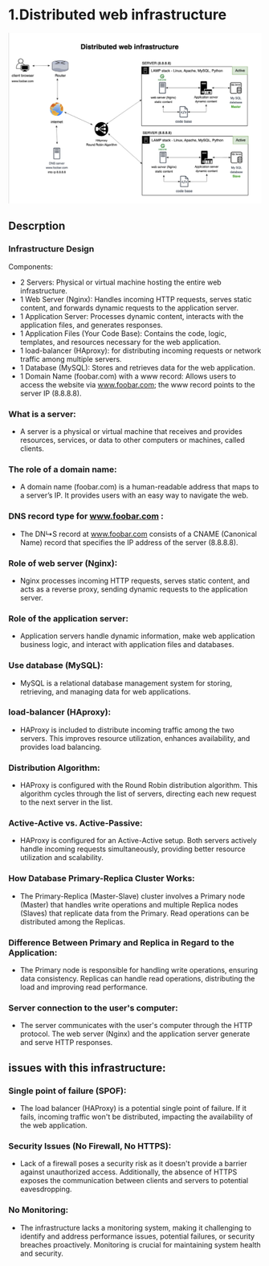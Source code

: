 # 1.Distributed web infrastructure

![1-distributed_web_infrastructe image](1-distributed_web_infrastructure.png)

## Descrption

### Infrastructure Design

Components:

- 2 Servers: Physical or virtual machine hosting the entire web infrastructure.
- 1 Web Server (Nginx): Handles incoming HTTP requests, serves static content, and forwards dynamic requests to the application server.
- 1 Application Server: Processes dynamic content, interacts with the application files, and generates responses.
- 1 Application Files (Your Code Base): Contains the code, logic, templates, and resources necessary for the web application.
- 1 load-balancer (HAproxy): for distributing incoming requests or network traffic among multiple servers.
- 1 Database (MySQL): Stores and retrieves data for the web application.
- 1 Domain Name (foobar.com) with a www record: Allows users to access the website via www.foobar.com; the www record points to the server IP (8.8.8.8).


### What is a server:

- A server is a physical or virtual machine that receives and provides resources, services, or data to other computers or machines, called clients.


### The role of a domain name:

- A domain name (foobar.com) is a human-readable address that maps to a server’s IP. It provides users with an easy way to navigate the web.


### DNS record type for www.foobar.com :

- The DN↳S record at www.foobar.com consists of a CNAME (Canonical Name) record that specifies the IP address of the server (8.8.8.8).


### Role of web server (Nginx):

- Nginx processes incoming HTTP requests, serves static content, and acts as a reverse proxy, sending dynamic requests to the application server.


### Role of the application server:

- Application servers handle dynamic information, make web application business logic, and interact with application files and databases.


### Use database (MySQL):

- MySQL is a relational database management system for storing, retrieving, and managing data for web applications.



###  load-balancer (HAproxy):

- HAProxy is included to distribute incoming traffic among the two servers. This improves resource utilization, enhances availability, and provides load balancing.



### Distribution Algorithm:

- HAProxy is configured with the Round Robin distribution algorithm. This algorithm cycles through the list of servers, directing each new request to the next server in the list.


### Active-Active vs. Active-Passive:

- HAProxy is configured for an Active-Active setup. Both servers actively handle incoming requests simultaneously, providing better resource utilization and scalability.


### How Database Primary-Replica Cluster Works:

- The Primary-Replica (Master-Slave) cluster involves a Primary node (Master) that handles write operations and multiple Replica nodes (Slaves) that replicate data from the Primary. Read operations can be distributed among the Replicas.


### Difference Between Primary and Replica in Regard to the Application:

- The Primary node is responsible for handling write operations, ensuring data consistency. Replicas can handle read operations, distributing the load and improving read performance.




### Server connection to the user's computer:

- The server communicates with the user's computer through the HTTP protocol. The web server (Nginx) and the application server generate and serve HTTP responses.




## issues with this infrastructure:


### Single point of failure (SPOF):

- The load balancer (HAProxy) is a potential single point of failure. If it fails, incoming traffic won't be distributed, impacting the availability of the web application.


### Security Issues (No Firewall, No HTTPS):

- Lack of a firewall poses a security risk as it doesn't provide a barrier against unauthorized access. Additionally, the absence of HTTPS exposes the communication between clients and servers to potential eavesdropping.


### No Monitoring:

- The infrastructure lacks a monitoring system, making it challenging to identify and address performance issues, potential failures, or security breaches proactively. Monitoring is crucial for maintaining system health and security.
